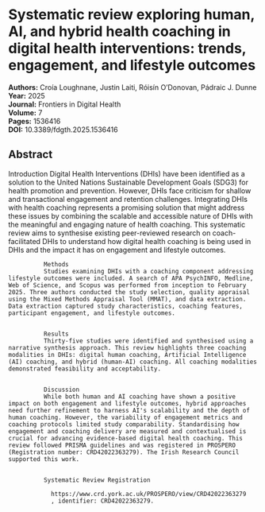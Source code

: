 # Systematic review exploring human, AI, and hybrid health coaching in digital health interventions: trends, engagement, and lifestyle outcomes

**Authors:** Croía Loughnane, Justin Laiti, Róisín O’Donovan, Pádraic J. Dunne  
**Year:** 2025  
**Journal:** Frontiers in Digital Health  
**Volume:** 7  
**Pages:** 1536416  
**DOI:** 10.3389/fdgth.2025.1536416  

## Abstract
Introduction
              Digital Health Interventions (DHIs) have been identified as a solution to the United Nations Sustainable Development Goals (SDG3) for health promotion and prevention. However, DHIs face criticism for shallow and transactional engagement and retention challenges. Integrating DHIs with health coaching represents a promising solution that might address these issues by combining the scalable and accessible nature of DHIs with the meaningful and engaging nature of health coaching. This systematic review aims to synthesise existing peer-reviewed research on coach-facilitated DHIs to understand how digital health coaching is being used in DHIs and the impact it has on engagement and lifestyle outcomes.
            
            
              Methods
              Studies examining DHIs with a coaching component addressing lifestyle outcomes were included. A search of APA PsychINFO, Medline, Web of Science, and Scopus was performed from inception to February 2025. Three authors conducted the study selection, quality appraisal using the Mixed Methods Appraisal Tool (MMAT), and data extraction. Data extraction captured study characteristics, coaching features, participant engagement, and lifestyle outcomes.
            
            
              Results
              Thirty-five studies were identified and synthesised using a narrative synthesis approach. This review highlights three coaching modalities in DHIs: digital human coaching, Artificial Intelligence (AI) coaching, and hybrid (human-AI) coaching. All coaching modalities demonstrated feasibility and acceptability.
            
            
              Discussion
              While both human and AI coaching have shown a positive impact on both engagement and lifestyle outcomes, hybrid approaches need further refinement to harness AI's scalability and the depth of human coaching. However, the variability of engagement metrics and coaching protocols limited study comparability. Standardising how engagement and coaching delivery are measured and contextualised is crucial for advancing evidence-based digital health coaching. This review followed PRISMA guidelines and was registered in PROSPERO (Registration number: CRD42022363279). The Irish Research Council supported this work.
            
            
              Systematic Review Registration
              
                https://www.crd.york.ac.uk/PROSPERO/view/CRD42022363279
                , identifier: CRD42022363279.

